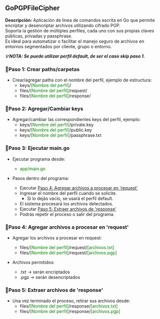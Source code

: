 ## GoPGPFileCipher

**Descripción:** Aplicación de línea de comandos escrita en Go que permite encriptar y desencriptar archivos utilizando cifrado PGP.<br>
Soporta la gestión de múltiples perfiles, cada uno con sus propias claves públicas, privadas y passphrase.<br>
Es ideal para automatizar o facilitar el manejo seguro de archivos en entornos segmentados por cliente, grupo o entorno.<br>

***💡 NOTA: Se puede utilizar perfil default, de ser el caso skip paso 1.***

### 🔹Paso 1: Crear paths/carpetas
- Crear/agregar paths con el nombre del perfil, ejemplo de estructura:
  - keys/<span style="color:green">[Nombre del perfil]</span>/
  - files/<span style="color:green">[Nombre del perfil]</span>/request/
  - files/<span style="color:green">[Nombre del perfil]</span>/response/

### 🔹Paso 2: Agregar/Cambiar keys
- Agregar/cambiar las correspondientes keys del perfil, ejemplo:
    - keys/<span style="color:green">[Nombre del perfil]</span>/private.key
    - keys/<span style="color:green">[Nombre del perfil]</span>/public.key
    - keys/<span style="color:green">[Nombre del perfil]</span>/passphrase.txt

### 🔹Paso 3: Ejecutar main.go
- Ejecutar programa desde:
  - <span style="color:green">app/main.go</span>


- Pasos dentro del programa:
  - Ejecutar [Paso 4: Agregar archivos a procesar en 'request'](#paso-4-agregar-archivos-a-procesar-en-request)
  - Ingresar el nombre del perfil cuando se solicite.
    - Si lo dejás vacío, se usará el perfil default. 
  - El sistema procesará los archivos detectados.
  - Ejecutar [Paso 5: Extraer archivos de 'response'](#paso-5-extraer-archivos-de-response)
  - Podrás repetir el proceso o salir del programa.

### 🔹Paso 4: Agregar archivos a procesar en 'request'
- Agregar los archivos a procesar en request:
  - files/<span style="color:green">[Nombre del perfil]</span>/request/<span style="color:green">[archivos.txt]</span>
  - files/<span style="color:green">[Nombre del perfil]</span>/request/<span style="color:green">[archivos.pgp]</span>

- Archivos permitidos:
  - .txt → serán encriptados 
  - .pgp → serán desencriptados


### 🔹Paso 5: Extraer archivos de 'response'
- Una vez terminado el proceso, retirar sus archivos desde:
  - files/<span style="color:green">[Nombre del perfil]</span>/response/<span style="color:green">[archivos.txt]</span>
  - files/<span style="color:green">[Nombre del perfil]</span>/response/<span style="color:green">[archivos.pgp]</span>
